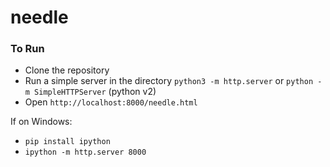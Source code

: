 # needle

### To Run
- Clone the repository
- Run a simple server in the directory `python3 -m http.server` or `python -m SimpleHTTPServer` (python v2)
- Open `http://localhost:8000/needle.html`

If on Windows:
- `pip install ipython`
- `ipython -m http.server 8000`
